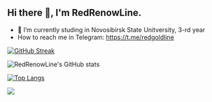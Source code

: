 ## Hi there 👋, I'm RedRenowLine.
- 🔭 I’m currently studing in Novosibirsk State Unitversity, 3-rd year
- How to reach me in Telegram: https://t.me/redgoldline





[![GitHub Streak](https://streak-stats.demolab.com/?user=DenverCoder1)](https://git.io/streak-stats)

![RedRenowLine's GitHub stats](https://github-readme-stats.vercel.app/api?username=redrenowline&show_icons=true&theme=radical)


[![Top Langs](https://github-readme-stats.vercel.app/api/top-langs/?username=redrenowline&layout=compact)](https://github.com/redrenowline/github-readme-stats)


![](https://komarev.com/ghpvc/?username=redrenowline&color=green)


<!--
**redrenowline/redrenowline** is a ✨ _special_ ✨ repository because its `README.md` (this file) appears on your GitHub profile.

Here are some ideas to get you started:

- 🔭 I’m currently working on ...
- 🌱 I’m currently learning ...
- 👯 I’m looking to collaborate on ...
- 🤔 I’m looking for help with ...
- 💬 Ask me about ...
- 📫 How to reach me: ...
- 😄 Pronouns: ...
- ⚡ Fun fact: ...
-->
